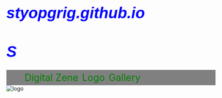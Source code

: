 # styopgrig.github.io
<!DOCTYPE html>
<html>
<head>
	<title>Intro to new Media Stepan</title>
	<meta charset="utf-8">
  <style>
	  *{
	padding: 0;
	margin: 0;
}
h1{
	color: blue;
	font-size: 40px;
	font-style: italic;
	font-family: Arial;
}
.nav{
	display: inline-flex;
	font-size: 25px;
	width: 100%;
	background-color: gray;
}
.nav li{
margin:5px;
list-style-type: none;
}
a{
	text-decoration: none;
	color: green;
	  }
  </style>
</head>
<body>
	<h1>S</h1>
	<div class="navbar">
		<ul class="nav">
			<li><a href="Magazine Stepan Grigoryan.pdf">Digital Zene</a></li>
			<li><a href= title="">Logo</a></li>
			<li><a href= title="gallery">Gallery</a></li>
		</ul>
    </div>
    <div class="photos6">
    	<img src="logo.jpg" alt="logo"  >	 	
    </div>
 

</body>
</html>
